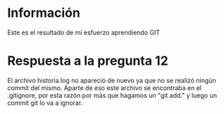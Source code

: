 # Información
Este es el resultado de mi esfuerzo aprendiendo GIT

# Respuesta a la pregunta 12

El archivo historia.log no apareció de nuevo ya que no se realizó ningún commit del mismo. Aparte de eso este archivo se encontraba en el .gitignore,
por esta razón por más que hagamos un "git add." y luego un commit git lo va a ignorar.